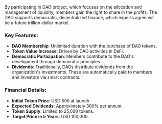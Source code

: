 By participating in DAO project, which focuses on the allocation and management of liquidity, members gain the right to share in the profits. The DAO supports democratic, decentralized finance, which experts agree will be a future trillion-dollar market.

### Key Features:
- **DAO Membership**: Unlimited duration with the purchase of DAO tokens.
- **Token Value Increase**: Driven by DAO activities in DeFi.
- **Democratic Participation**: Members contribute to the DAO's development through democratic principles.
- **Dividends**: Traditionally, DAOs distribute dividends from the organization's investments. These are automatically paid to members and investors via smart contracts.

### Financial Details:
- **Initial Token Price**: USD 500 at launch.
- **Expected Dividends**: Approximately 300% per annum.
- **Token Supply**: Limited to 25,000 tokens.
- **Target Price in 5 Years**: USD 100,000.
